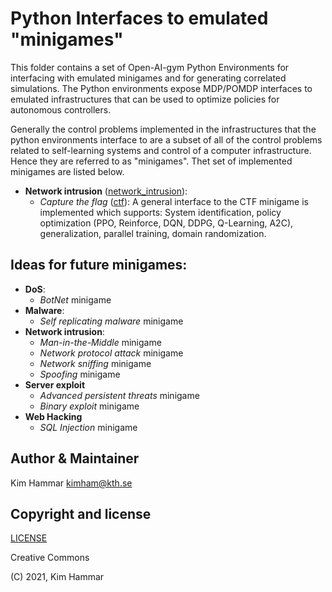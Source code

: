 # Python Interfaces to emulated "minigames" 

This folder contains a set of Open-AI-gym Python Environments for interfacing with emulated minigames and for generating correlated simulations.
The Python environments expose MDP/POMDP interfaces to emulated infrastructures that can be used to optimize policies for autonomous controllers. 

Generally the control problems implemented in the infrastructures that the python environments interface to are a subset of all of the control problems
related to self-learning systems and control of a computer infrastructure. Hence they are referred to as "minigames".
Thet set of implemented minigames are listed below.

- **Network intrusion** ([network_intrusion](./network_intrusion)):
     - *Capture the flag* ([ctf](./network_intrusion/ctf)): A general interface to the CTF minigame is implemented which supports: System identification, policy optimization (PPO, Reinforce, DQN, DDPG, Q-Learning, A2C), generalization, parallel training, domain randomization.
     
## Ideas for future minigames: 

- **DoS**: 
     - *BotNet* minigame
- **Malware**: 
     - *Self replicating malware* minigame
- **Network intrusion**:
     - *Man-in-the-Middle* minigame
     - *Network protocol attack* minigame
     - *Network sniffing* minigame
     - *Spoofing* minigame                    
- **Server exploit**
     - *Advanced persistent threats* minigame
     - *Binary exploit* minigame          
- **Web Hacking**     
     - *SQL Injection* minigame     
     
 
## Author & Maintainer

Kim Hammar <kimham@kth.se>

## Copyright and license

[LICENSE](../../LICENSE.md)

Creative Commons

(C) 2021, Kim Hammar